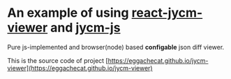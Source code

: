# An example of using [react-jycm-viewer](https://github.com/eggachecat/react-jycm-viewer) and [jycm-js](https://github.com/eggachecat/jycm-js)

Pure js-implemented and browser(node) based **configable** json diff viewer.

This is the source code of project [https://eggachecat.github.io/jycm-viewer](https://eggachecat.github.io/jycm-viewer)